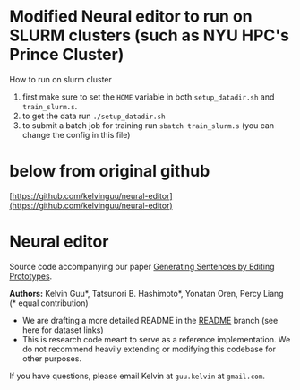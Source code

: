 
# Modified Neural editor to run on SLURM clusters (such as NYU HPC's Prince Cluster)
How to run on slurm cluster
  1) first make sure to set the `HOME` variable in both `setup_datadir.sh` and `train_slurm.s`.  
  2) to get the data run `./setup_datadir.sh`  
  3) to submit a batch job for training run `sbatch train_slurm.s`   (you can change the config in this file)  

# below from original github
[https://github.com/kelvinguu/neural-editor](https://github.com/kelvinguu/neural-editor)

# Neural editor

Source code accompanying our paper [Generating Sentences by Editing Prototypes](https://arxiv.org/abs/1709.08878).

**Authors:** Kelvin Guu\*, Tatsunori B. Hashimoto\*, Yonatan Oren, Percy Liang
(\* equal contribution)

- We are drafting a more detailed README in the
  [README](https://github.com/kelvinguu/neural-editor/tree/readme) branch (see here for dataset links)
- This is research code meant to serve as a reference implementation. We do not
  recommend heavily extending or modifying this codebase for other purposes.

If you have questions, please email Kelvin at `guu.kelvin` at `gmail.com`.

